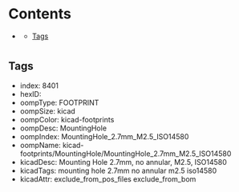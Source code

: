 



Contents
========

* [](#)
	* [Tags](#tags)

# 

## Tags

- index: 8401
- hexID: 
- oompType: FOOTPRINT
- oompSize: kicad
- oompColor: kicad-footprints
- oompDesc: MountingHole
- oompIndex: MountingHole_2.7mm_M2.5_ISO14580
- oompName: kicad-footprints/MountingHole/MountingHole_2.7mm_M2.5_ISO14580
- kicadDesc: Mounting Hole 2.7mm, no annular, M2.5, ISO14580
- kicadTags: mounting hole 2.7mm no annular m2.5 iso14580
- kicadAttr: exclude_from_pos_files exclude_from_bom
